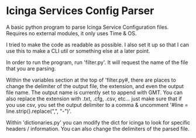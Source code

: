# Icinga Services Config Parser

A basic python program to parse Icinga Service Configuration files. Requires no external modules, it only uses Time & OS.

I tried to make the code as readable as possible. I also set it up so that I can use this to make a CLI util or something else at a later point.

In order to run the program, run 'filter.py'. It will request the name of the file that you are parsing.

Within the variables section at the top of 'filter.py#, there are places to change the delimiter of the output file, the extension, and even the output file name.
The output name is currently set to append with GMT. You can also replace the extension with .txt, .cfg, .csv, etc... just make sure that if you use csv, you set the output delimiter to a comma &
uncomment '#line = line.strip().replace(",", "-")'.

Within 'dictionaries.py' you can modify the dict for icinga to look for specific headers / information. You can also change the delimiters of the parsed file.
